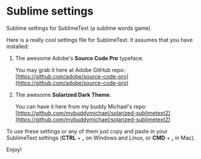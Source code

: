 Sublime settings
================

Sublime settings for SublimeText (a sublime words game)

Here is a really cool settings file for SublimeText. It assumes that you have installed:

1. The awesome Adobe's **Source Code Pro** typeface.
	
   You may grab it here at Adobe GitHub repo: [https://github.com/adobe/source-code-pro](https://github.com/adobe/source-code-pro)

2. The awesome **Solarized Dark Theme**.

	You can have it here from my buddy Michael's repo: [https://github.com/mybuddymichael/solarized-sublimetext2](https://github.com/mybuddymichael/solarized-sublimetext2)

To use these settings or any of them just copy and paste in your SublimeText settings (**CTRL** + **,** on Windows and Linux, or **CMD** + **,** in Mac).

Enjoy!
